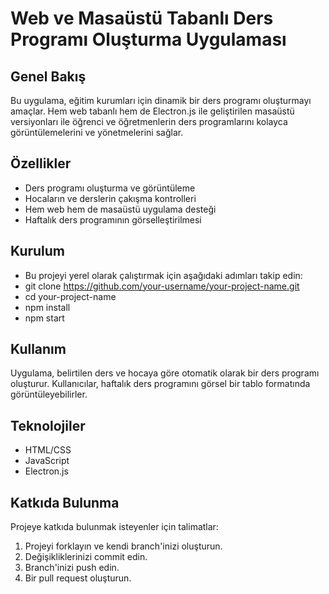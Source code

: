 # Web ve Masaüstü Tabanlı Ders Programı Oluşturma Uygulaması

## Genel Bakış
Bu uygulama, eğitim kurumları için dinamik bir ders programı oluşturmayı amaçlar. Hem web tabanlı hem de Electron.js ile geliştirilen masaüstü versiyonları ile öğrenci ve öğretmenlerin ders programlarını kolayca görüntülemelerini ve yönetmelerini sağlar.

## Özellikler
- Ders programı oluşturma ve görüntüleme
- Hocaların ve derslerin çakışma kontrolleri
- Hem web hem de masaüstü uygulama desteği
- Haftalık ders programının görselleştirilmesi

## Kurulum
- Bu projeyi yerel olarak çalıştırmak için aşağıdaki adımları takip edin:
- git clone https://github.com/your-username/your-project-name.git
- cd your-project-name
- npm install
- npm start

## Kullanım
Uygulama, belirtilen ders ve hocaya göre otomatik olarak bir ders programı oluşturur. Kullanıcılar, haftalık ders programını görsel bir tablo formatında görüntüleyebilirler.

## Teknolojiler
- HTML/CSS
- JavaScript
- Electron.js

## Katkıda Bulunma
Projeye katkıda bulunmak isteyenler için talimatlar:

1. Projeyi forklayın ve kendi branch'inizi oluşturun.
2. Değişikliklerinizi commit edin.
3. Branch'inizi push edin.
4. Bir pull request oluşturun.
